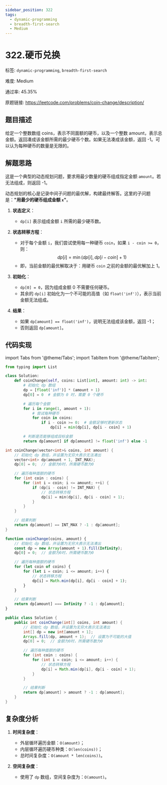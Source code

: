 ```yaml
---
sidebar_position: 322
tags:
  - dynamic-programming
  - breadth-first-search
  - Medium
---
```


# 322.硬币兑换

标签: `dynamic-programming`, `breadth-first-search`

难度: Medium

通过率: 45.35%

原题链接: https://leetcode.com/problems/coin-change/description/

## 题目描述
给定一个整数数组 coins，表示不同面额的硬币，以及一个整数 amount，表示总金额。返回凑成该金额所需的最少硬币个数。如果无法凑成该金额，返回 -1。可以认为每种硬币的数量是无限的。

## 解题思路

这是一个典型的动态规划问题，要求用最少数量的硬币组成指定金额 `amount`。若无法组成，则返回 -1。

动态规划的核心是记录中间子问题的最优解，构建最终解答。这里的子问题是：**"用最少的硬币组成金额 `x`"**。

1. **状态定义**：
   - `dp[i]` 表示组成金额 `i` 所需的最少硬币数。

2. **状态转移方程**：
   - 对于每个金额 `i`，我们尝试使用每一种硬币 `coin`，如果 `i - coin >= 0`，则：
     $$
     dp[i] = \min(dp[i], dp[i - coin] + 1)
     $$
   - 即，当前金额的最优解取决于：用硬币 `coin` 之前的金额的最优解加上 1。

3. **初始化**：
   - `dp[0] = 0`，因为组成金额 0 不需要任何硬币。
   - 其余的 `dp[i]` 初始化为一个不可能的高值（如 `float('inf')`），表示当前金额无法组成。

4. **结果**：
   - 如果 `dp[amount] == float('inf')`，说明无法组成该金额，返回 -1；
   - 否则返回 `dp[amount]`。


## 代码实现
import Tabs from '@theme/Tabs';
import TabItem from '@theme/TabItem';

<Tabs>
<TabItem value="python" label="Python">

```python
from typing import List

class Solution:
    def coinChange(self, coins: List[int], amount: int) -> int:
        # 初始化 dp 数组
        dp = [float('inf')] * (amount + 1)
        dp[0] = 0  # 金额为 0 时，需要 0 个硬币

        # 遍历每个金额
        for i in range(1, amount + 1):
            # 尝试每种硬币
            for coin in coins:
                if i - coin >= 0:  # 金额足够时更新状态
                    dp[i] = min(dp[i], dp[i - coin] + 1)

        # 判断是否能够组成目标金额
        return dp[amount] if dp[amount] != float('inf') else -1
```

</TabItem>
<TabItem value="cpp" label="C++">

```cpp
int coinChange(vector<int>& coins, int amount) {
    // 初始化 dp 数组，并设置为无穷大表示无法凑出
    vector<int> dp(amount + 1, INT_MAX);
    dp[0] = 0;  // 金额为0时，所需硬币数为0

    // 遍历每种面额的硬币
    for (int coin : coins) {
        for (int i = coin; i <= amount; ++i) {
            if (dp[i - coin] != INT_MAX) {
                // 状态转移方程
                dp[i] = min(dp[i], dp[i - coin] + 1);
            }
        }
    }

    // 结果判断
    return dp[amount] == INT_MAX ? -1 : dp[amount];
}
```

</TabItem>
<TabItem value="javascript" label="JavaScript">

```javascript
function coinChange(coins, amount) {
    // 初始化 dp 数组，并设置为无穷大表示无法凑出
    const dp = new Array(amount + 1).fill(Infinity);
    dp[0] = 0;  // 金额为0时，所需硬币数为0

    // 遍历每种面额的硬币
    for (let coin of coins) {
        for (let i = coin; i <= amount; i++) {
            // 状态转移方程
            dp[i] = Math.min(dp[i], dp[i - coin] + 1);
        }
    }

    // 结果判断
    return dp[amount] === Infinity ? -1 : dp[amount];
}
```

</TabItem>
<TabItem value="java" label="Java">

```java
public class Solution {
    public int coinChange(int[] coins, int amount) {
        // 初始化 dp 数组，并设置为无穷大表示无法凑出
        int[] dp = new int[amount + 1];
        Arrays.fill(dp, amount + 1);  // 设置为不可能的大值
        dp[0] = 0;  // 金额为0时，所需硬币数为0

        // 遍历每种面额的硬币
        for (int coin : coins) {
            for (int i = coin; i <= amount; i++) {
                // 状态转移方程
                dp[i] = Math.min(dp[i], dp[i - coin] + 1);
            }
        }

        // 结果判断
        return dp[amount] > amount ? -1 : dp[amount];
    }
}
```

</TabItem>
</Tabs>

## 复杂度分析

1. **时间复杂度**：
   - 外层循环遍历金额：`O(amount)`；
   - 内层循环遍历硬币种类：`O(len(coins))`；
   - 总时间复杂度：`O(amount * len(coins))`。

2. **空间复杂度**：
   - 使用了 `dp` 数组，空间复杂度为：`O(amount)`。
